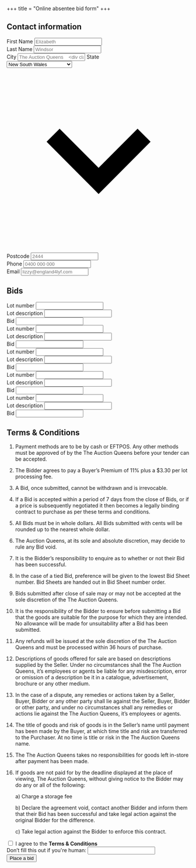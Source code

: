 +++
title = "Online absentee bid form"
+++

<form class="w-full max-w-md" name="bid-form" action="/success/" method="POST">
  <h2>Contact information</h2>

  <!-- NAME -->
  <div class="flex flex-wrap -mx-3 mb-6">
    <div class="w-full md:w-1/2 px-3 mb-6 md:mb-0">
      <label class="block uppercase tracking-wide text-grey-darker text-xs font-bold mb-2" for="first-name">
        First Name
      </label>
      <input class="appearance-none block w-full bg-grey-lighter text-grey-darker border shadow-inner rounded py-3 px-4 leading-tight focus:outline-none focus:bg-white border-grey" id="first-name" type="text" placeholder="Elizabeth">
    </div>
    <div class="w-full md:w-1/2 px-3">
      <label class="block uppercase tracking-wide text-grey-darker text-xs font-bold mb-2" for="last-name">
        Last Name
      </label>
      <input class="appearance-none block w-full bg-grey-lighter text-grey-darker border shadow-inner rounded py-3 px-4 leading-tight focus:outline-none focus:bg-white border-grey" id="last-name" type="text" placeholder="Windsor">
    </div>
  </div>

  <!-- ADDRESS -->
  <div class="flex flex-wrap -mx-3 mb-6">
    <div class="w-full md:w-2/5 px-3 mb-6 md:mb-0">
      <label class="block uppercase tracking-wide text-grey-darker text-xs font-bold mb-2" for="city">
        City
      </label>
      <input class="appearance-none block w-full bg-grey-lighter text-grey-darker border shadow-inner rounded py-3 px-4 leading-tight focus:outline-none focus:bg-white border-grey" id="city" type="text" placeholder="The Auction Queens
    <div class="w-full md:w-2/5 px-3 mb-6 md:mb-0">
      <label class="block uppercase tracking-wide text-grey-darker text-xs font-bold mb-2" for="state">
        State
      </label>
      <div class="relative">
        <select class="block appearance-none w-full bg-grey-lighter border shadow-inner text-grey-darker py-3 px-4 pr-8 rounded leading-tight focus:outline-none focus:bg-white border-grey" id="state">
          <option>New South Wales</option>
          <option>Victoria</option>
          <option>Queensland</option>
          <option>Western Australia</option>
          <option>South Australia</option>
          <option>Tasmania</option>
          <option>Australian Capital Territory</option>
          <option>Northern Territory</option>
        </select>
        <div class="pointer-events-none absolute pin-y pin-r flex items-center px-2 text-grey-darker">
          <svg class="fill-current h-4 w-4" xmlns="http://www.w3.org/2000/svg" viewBox="0 0 20 20">
            <path d="M9.293 12.95l.707.707L15.657 8l-1.414-1.414L10 10.828 5.757 6.586 4.343 8z" /></svg>
        </div>
      </div>
    </div>
    <div class="w-full md:w-1/5 px-3 mb-6 md:mb-0">
      <label class="block uppercase tracking-wide text-grey-darker text-xs font-bold mb-2" for="postcode">
        Postcode
      </label>
      <input class="appearance-none block w-full bg-grey-lighter text-grey-darker border shadow-inner rounded py-3 px-4 leading-tight focus:outline-none focus:bg-white border-grey" id="postcode" type="text" placeholder="2444">
    </div>
  </div>

  <!-- CONTACT METHODs -->
  <div class="flex flex-wrap -mx-3 mb-6">
    <div class="w-full md:w-1/2 px-3 mb-6 md:mb-0">
      <label class="block uppercase tracking-wide text-grey-darker text-xs font-bold mb-2" for="phone">
        Phone
      </label>
      <input class="appearance-none block w-full bg-grey-lighter text-grey-darker border shadow-inner rounded py-3 px-4 leading-tight focus:outline-none focus:bg-white border-grey" id="phone" type="text" placeholder="0400 000 000">
    </div>
    <div class="w-full md:w-1/2 px-3">
      <label class="block uppercase tracking-wide text-grey-darker text-xs font-bold mb-2" for="email">
        Email
      </label>
      <input class="appearance-none block w-full bg-grey-lighter text-grey-darker border shadow-inner rounded py-3 px-4 leading-tight focus:outline-none focus:bg-white border-grey" id="email" type="email" placeholder="lizzy@england4lyf.com">
    </div>
  </div>

  <h2>Bids</h2>

  <!-- FIRST LOT -->
  <div class="flex flex-wrap -mx-3 mb-4">
    <div class="w-full md:w-1/5 px-3 mb-6 md:mb-0">
      <label class="block font-bold mb-2 text-grey-darker text-xs tracking-wide uppercase" for="lot-1">
        Lot number
      </label>
      <input class="appearance-none block w-full bg-grey-lighter text-grey-darker border shadow-inner rounded py-3 px-4 leading-tight focus:outline-none focus:bg-white border-grey" id="lot-1" type="text">
    </div>
    <div class="w-full md:w-3/5 px-3 mb-6 md:mb-0">
      <label class="block font-bold mb-2 text-grey-darker text-xs tracking-wide uppercase" for="description-1">
        Lot description
      </label>
      <input class="appearance-none block w-full bg-grey-lighter text-grey-darker border shadow-inner rounded py-3 px-4 leading-tight focus:outline-none focus:bg-white border-grey" id="description-1" type="text">
    </div>
    <div class="w-full md:w-1/5 px-3 mb-6 md:mb-0">
      <label class="block font-bold mb-2 text-grey-darker text-xs tracking-wide uppercase" for="bid-1">
        Bid
      </label>
      <input class="appearance-none block w-full bg-grey-lighter text-grey-darker border shadow-inner rounded py-3 px-4 leading-tight focus:outline-none focus:bg-white border-grey" id="bid-1" type="text">
    </div>
  </div>


  <!-- SECOND LOT -->
  <div class="flex flex-wrap -mx-3 mb-6">
    <div class="w-full md:w-1/5 px-3 mb-6 md:mb-0">
      <label class="block font-bold md:hidden mb-2 text-grey-darker text-xs tracking-wide uppercase" for="lot-2">
        Lot number
      </label>
      <input class="appearance-none block w-full bg-grey-lighter text-grey-darker border shadow-inner rounded py-3 px-4 leading-tight focus:outline-none focus:bg-white border-grey"
      id="lot-2" type="text">
    </div>
    <div class="w-full md:w-3/5 px-3 mb-6 md:mb-0">
      <label class="block font-bold md:hidden mb-2 text-grey-darker text-xs tracking-wide uppercase" for="description-2">
        Lot description
      </label>
      <input class="appearance-none block w-full bg-grey-lighter text-grey-darker border shadow-inner rounded py-3 px-4 leading-tight focus:outline-none focus:bg-white border-grey"
      id="description-2" type="text">
    </div>
    <div class="w-full md:w-1/5 px-3 mb-6 md:mb-0">
      <label class="block font-bold md:hidden mb-2 text-grey-darker text-xs tracking-wide uppercase" for="bid-2">
        Bid
      </label>
      <input class="appearance-none block w-full bg-grey-lighter text-grey-darker border shadow-inner rounded py-3 px-4 leading-tight focus:outline-none focus:bg-white border-grey" id="bid-2" type="text">
    </div>
  </div>

  <!-- THIRD LOT -->
  <div class="flex flex-wrap -mx-3 mb-6">
    <div class="w-full md:w-1/5 px-3 mb-6 md:mb-0">
      <label class="block font-bold md:hidden mb-2 text-grey-darker text-xs tracking-wide uppercase" for="lot-3">
        Lot number
      </label>
      <input class="appearance-none block w-full bg-grey-lighter text-grey-darker border shadow-inner rounded py-3 px-4 leading-tight focus:outline-none focus:bg-white border-grey"
      id="lot-3" type="text">
    </div>
    <div class="w-full md:w-3/5 px-3 mb-6 md:mb-0">
      <label class="block font-bold md:hidden mb-2 text-grey-darker text-xs tracking-wide uppercase" for="description-3">
        Lot description
      </label>
      <input class="appearance-none block w-full bg-grey-lighter text-grey-darker border shadow-inner rounded py-3 px-4 leading-tight focus:outline-none focus:bg-white border-grey"
      id="description-3" type="text">
    </div>
    <div class="w-full md:w-1/5 px-3 mb-6 md:mb-0">
      <label class="block font-bold md:hidden mb-2 text-grey-darker text-xs tracking-wide uppercase" for="bid-3">
        Bid
      </label>
      <input class="appearance-none block w-full bg-grey-lighter text-grey-darker border shadow-inner rounded py-3 px-4 leading-tight focus:outline-none focus:bg-white border-grey" id="bid-3" type="text">
    </div>
  </div>

  <!-- FOURTH LOT -->
  <div class="flex flex-wrap -mx-3 mb-6">
    <div class="w-full md:w-1/5 px-3 mb-6 md:mb-0">
      <label class="block font-bold md:hidden mb-2 text-grey-darker text-xs tracking-wide uppercase" for="lot-4">
        Lot number
      </label>
      <input class="appearance-none block w-full bg-grey-lighter text-grey-darker border shadow-inner rounded py-3 px-4 leading-tight focus:outline-none focus:bg-white border-grey"
      id="lot-4" type="text">
    </div>
    <div class="w-full md:w-3/5 px-3 mb-6 md:mb-0">
      <label class="block font-bold md:hidden mb-2 text-grey-darker text-xs tracking-wide uppercase" for="description-4">
        Lot description
      </label>
      <input class="appearance-none block w-full bg-grey-lighter text-grey-darker border shadow-inner rounded py-3 px-4 leading-tight focus:outline-none focus:bg-white border-grey"
      id="description-4" type="text">
    </div>
    <div class="w-full md:w-1/5 px-3 mb-6 md:mb-0">
      <label class="block font-bold md:hidden mb-2 text-grey-darker text-xs tracking-wide uppercase" for="bid-4">
        Bid
      </label>
      <input class="appearance-none block w-full bg-grey-lighter text-grey-darker border shadow-inner rounded py-3 px-4 leading-tight focus:outline-none focus:bg-white border-grey" id="bid-4" type="text">
    </div>
  </div>

  <!-- FIFTH LOT -->
  <div class="flex flex-wrap -mx-3 mb-6">
    <div class="w-full md:w-1/5 px-3 mb-6 md:mb-0">
      <label class="block font-bold md:hidden mb-2 text-grey-darker text-xs tracking-wide uppercase" for="lot-5">
        Lot number
      </label>
      <input class="appearance-none block w-full bg-grey-lighter text-grey-darker border shadow-inner rounded py-3 px-4 leading-tight focus:outline-none focus:bg-white border-grey"
      id="lot-5" type="text">
    </div>
    <div class="w-full md:w-3/5 px-3 mb-6 md:mb-0">
      <label class="block font-bold md:hidden mb-2 text-grey-darker text-xs tracking-wide uppercase" for="description-5">
        Lot description
      </label>
      <input class="appearance-none block w-full bg-grey-lighter text-grey-darker border shadow-inner rounded py-3 px-4 leading-tight focus:outline-none focus:bg-white border-grey"
      id="description-5" type="text">
    </div>
    <div class="w-full md:w-1/5 px-3 mb-6 md:mb-0">
      <label class="block font-bold md:hidden mb-2 text-grey-darker text-xs tracking-wide uppercase" for="bid-5">
        Bid
      </label>
      <input class="appearance-none block w-full bg-grey-lighter text-grey-darker border shadow-inner rounded py-3 px-4 leading-tight focus:outline-none focus:bg-white border-grey" id="bid-5" type="text">
    </div>
  </div>

  <!-- TERMS -->
  <h2>Terms & Conditions</h2>
  <div class="appearance-none block w-full bg-grey-lighter text-grey-darker border shadow-inner rounded py-3 px-4 leading-tight focus:outline-none focus:bg-white border-grey
 h-64 overflow-y-scroll pt-3 pr-3 scrolling-touch shadow-inner text-sm">
    <ol class="m-0 pl-4">
    <li><p>Payment methods are to be by cash or EFTPOS. Any other methods must be approved of by the The Auction Queens before your tender can be accepted.</p></li>
    <li><p>The Bidder agrees to pay a Buyer’s Premium of 11% plus a $3.30 per lot processing fee.</p></li>
    <li><p>A Bid, once submitted, cannot be withdrawn and is irrevocable.</p></li>
    <li><p>If a Bid is accepted within a period of 7 days from the close of Bids, or if a price is subsequently negotiated it then becomes a legally binding contract to purchase as per these terms and conditions.</p></li>
    <li><p>All Bids must be in whole dollars. All Bids submitted with cents will be rounded up to the nearest whole dollar.</p></li>
    <li><p>The Auction Queens, at its sole and absolute discretion, may decide to rule any Bid void.</p></li>
    <li><p>It is the Bidder’s responsibility to enquire as to whether or not their Bid has been successful.</p></li>
    <li><p>In the case of a tied Bid, preference will be given to the lowest Bid Sheet number. Bid Sheets are handed out in Bid Sheet number order.</p></li>
    <li><p>Bids submitted after close of sale may or may not be accepted at the sole discretion of the The Auction Queens.</p></li>
    <li><p>It is the responsibility of the Bidder to ensure before submitting a Bid that the goods are suitable for the purpose for which they are intended. No allowance will be made for unsuitability after a Bid has been submitted.</p></li>
    <li><p>Any refunds will be issued at the sole discretion of the The Auction Queens and must be processed within 36 hours of purchase.</p></li>
    <li><p>Descriptions of goods offered for sale are based on descriptions supplied by the Seller. Under no circumstances shall the The Auction Queens, it’s employees or agents be liable for any misdescription, error or omission of a description be it in a catalogue, advertisement, brochure or any other medium.</p></li>
    <li><p>In the case of a dispute, any remedies or actions taken by a Seller, Buyer, Bidder or any other party shall lie against the Seller, Buyer, Bidder or other party, and under no circumstances shall any remedies or actions lie against the The Auction Queens, it’s employees or agents.</p></li>
    <li><p>The title of goods and risk of goods is in the Seller’s name until payment has been made by the Buyer, at which time title and risk are transferred to the Purchaser. At no time is title or risk in the The Auction Queens name.</p></li>
    <li><p>The The Auction Queens takes no responsibilities for goods left in-store after payment has been made.</p></li>
    <li><p>If goods are not paid for by the deadline displayed at the place of viewing, The Auction Queens, without giving notice to the Bidder may do any or all of the following:</p>
    <p>a) Charge a storage fee</p>
    <p>b) Declare the agreement void, contact another Bidder and inform them that their Bid has been successful and take legal action against the original Bidder for the difference.</p>
    <p>c) Take legal action against the Bidder to enforce this contract.</p></li>
  </ol>
  </div>

  <!-- CHECKBOX -->
  <div class="mb-6 w-full">
    <input name="agree" type="checkbox" value="agree">
    <label class="px-1">
      I agree to the <strong class="text-grey-darker">Terms &amp; Conditions</strong>
    </label>
  </div>

  <!-- HONEYPOT -->
  <div class="hidden">
    <label>
      Don’t fill this out if you're human:
    </label>
    <input name="bot-field">
  </div>

  <!-- SUBMIT BUTTON -->
  <div class="text-center">
    <button class="bg-indigo-light border px-6 py-3 rounded-lg shadow-lg hover:shadow-inner text-white text-2xl" name="signup" value="Sign up">Place a bid</button>
  </div>

</form>